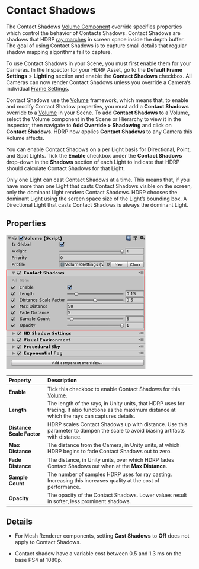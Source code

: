 # Contact Shadows
The Contact Shadows [Volume Component](Volume-Components.html) override specifies properties which control the behavior of Contacts Shadows. Contact Shadows are shadows that HDRP [ray marches](Glossary.html#RayMarching) in screen space inside the depth buffer. The goal of using Contact Shadows is to capture small details that regular shadow mapping algorithms fail to capture.

To use Contact Shadows in your Scene, you must first enable them for your Cameras. In the Inspector for your HDRP Asset, go to the **Default Frame Settings** > **Lighting** section and enable the **Contact Shadows** checkbox. All Cameras can now render Contact Shadows unless you override a Camera’s individual [Frame Settings](Frame-Settings).

Contact Shadows use the [Volume](Volumes.html) framework, which means that, to enable and modify Contact Shadow properties, you must add a **Contact Shadows** override to a [Volume](Volumes.html) in your Scene. To add **Contact Shadows** to a Volume, select the Volume component in the Scene or Hierarchy to view it in the Inspector, then navigate to **Add Override > Shadowing** and click on **Contact Shadows**. HDRP now applies **Contact Shadows** to any Camera this Volume affects.

You can enable Contact Shadows on a per Light basis for Directional, Point, and Spot Lights. Tick the **Enable** checkbox under the **Contact Shadows** drop-down in the **Shadows** section of each Light to indicate that HDRP should calculate Contact Shadows for that Light.

Only one Light can cast Contact Shadows at a time. This means that, if you have more than one Light that casts Contact Shadows visible on the screen, only the dominant Light renders Contact Shadows. HDRP chooses the dominant Light using the screen space size of the Light’s bounding box. A Directional Light that casts Contact Shadows is always the dominant Light.



## Properties

![](Images/ContactShadows1.png)

| Property                  | Description                                                    |
| :------------------------ | :----------------------------------------------------------- |
| __Enable__                | Tick this checkbox to enable Contact Shadows for this [Volume](Volumes.html).                                   |
| __Length__                | The length of the rays, in Unity units, that HDRP uses for tracing. It also functions as the maximum distance at which the rays can captures details. |
| __Distance Scale Factor__ | HDRP scales Contact Shadows up with distance. Use this parameter to dampen the scale to avoid biasing artifacts with distance.|
| __Max Distance__          | The distance from the Camera, in Unity units, at which HDRP begins to fade Contact Shadows out to zero. |
| __Fade Distance__         | The distance, in Unity units, over which HDRP fades Contact Shadows out when at the __Max Distance__. |
| __Sample Count__          | The number of samples HDRP uses for ray casting. Increasing this increases quality at the cost of performance. |
| __Opacity__ |   The opacity of the Contact Shadows. Lower values result in softer, less prominent shadows.   |

## Details

* For Mesh Renderer components, setting __Cast Shadows__ to __Off__ does not apply to Contact Shadows.

* Contact shadow have a variable cost between 0.5 and 1.3 ms on the base PS4 at 1080p.